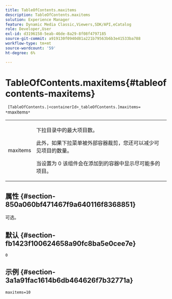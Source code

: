 ```yaml
---
title: TableOfContents.maxitems
description: TableOfContents.maxitems
solution: Experience Manager
feature: Dynamic Media Classic,Viewers,SDK/API,eCatalog
role: Developer,User
exl-id: d3196158-5eab-46de-8a29-8f08f4797185
source-git-commit: a919130f0940d81a221b79563b6b3e41533ba788
workflow-type: tm+mt
source-wordcount: '59'
ht-degree: 6%

---
```


# TableOfContents.maxitems{#tableofcontents-maxitems}

` [TableOfContents.|<containerId>_tableOfContents.]maxitems= *`maxitems`*`

<table id="table_F9BC656721B04870AC628ACBC47E7200"> 
 <tbody> 
  <tr> 
   <td> <p> <span class="codeph"><span class="varname"> maxitems</span></span> </p> </td> 
   <td> <p>下拉目录中的最大项目数。 </p> <p>此外，如果下拉菜单被外部容器裁剪，您还可以减少可见项目的数量。 </p> <p>当设置为 <span class="codeph"> 0</span> 该组件会在添加到的容器中显示尽可能多的项目。 </p> </td> 
  </tr> 
 </tbody> 
</table>

## 属性 {#section-850a060bf471467f9a640116f8368851}

可选。

## 默认 {#section-fb1423f100624658a90fc8ba5e0cee7e}

`0`

## 示例 {#section-3a1a91fac1614b6db464626f7b32771a}

`maxitems=10`
